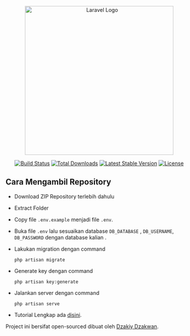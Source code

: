 <p align="center"><a href="https://laravel.com" target="_blank"><img src="https://raw.githubusercontent.com/laravel/art/master/logo-lockup/5%20SVG/2%20CMYK/1%20Full%20Color/laravel-logolockup-cmyk-red.svg" width="400" alt="Laravel Logo"></a></p>

<p align="center">
<a href="https://github.com/laravel/framework/actions"><img src="https://github.com/laravel/framework/workflows/tests/badge.svg" alt="Build Status"></a>
<a href="https://packagist.org/packages/laravel/framework"><img src="https://img.shields.io/packagist/dt/laravel/framework" alt="Total Downloads"></a>
<a href="https://packagist.org/packages/laravel/framework"><img src="https://img.shields.io/packagist/v/laravel/framework" alt="Latest Stable Version"></a>
<a href="https://packagist.org/packages/laravel/framework"><img src="https://img.shields.io/packagist/l/laravel/framework" alt="License"></a>
</p>

## Cara Mengambil Repository

-   Download ZIP Repository terlebih dahulu
-   Extract Folder
-   Copy file `.env.example` menjadi file `.env`.
-   Buka file `.env` lalu sesuaikan database `DB_DATABASE` , `DB_USERNAME`, `DB_PASSWORD` dengan database kalian .
-   Lakukan migration dengan command

    ```
    php artisan migrate
    ```

-   Generate key dengan command

    ```
    php artisan key:generate
    ```

-   Jalankan server dengan command

    ```
    php artisan serve
    ```

-   Tutorial Lengkap ada [disini](https://stackoverflow.com/questions/38602321/cloning-laravel-project-from-github).

Project ini bersifat open-sourced dibuat oleh [Dzakiy Dzakwan](https://github.com/DzakiyDzakwan).
